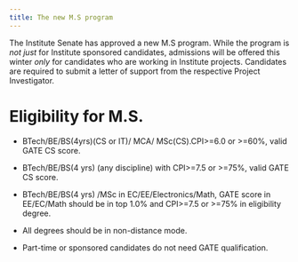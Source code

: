 ```yaml
---
title: The new M.S program
---
```


The Institute Senate has approved a new M.S program. While the program
is *not just* for Institute sponsored candidates, admissions will be
offered this winter *only* for candidates who are working in Institute
projects. Candidates are required to submit a letter of support from
the respective Project Investigator.

<!--more-->

# Eligibility for M.S.

* BTech/BE/BS(4yrs)(CS or IT)/ MCA/ MSc(CS).CPI>=6.0 or >=60%, valid GATE CS score.

* BTech/BE/BS(4 yrs) (any discipline) with CPI>=7.5 or >=75%, valid GATE CS score.

* BTech/BE/BS(4 yrs) /MSc in EC/EE/Electronics/Math, GATE score in
  EE/EC/Math should be in top 1.0% and CPI>=7.5 or >=75% in
  eligibility degree.

* All degrees should be in non-distance mode.

* Part-time or sponsored candidates do not need GATE qualification.

